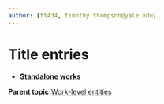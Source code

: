 ```yaml
---
author: [tt434, timothy.thompson@yale.edu]
---
```


# Title entries

-   **[Standalone works](../concepts/standalone_works.md)**  


**Parent topic:**[Work-level entities](../concepts/work_level_entities.md)

